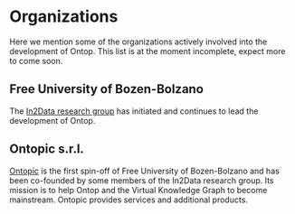 # Organizations

Here we mention some of the organizations actively involved into the development of Ontop. 
This list is at the moment incomplete, expect more to come soon.

## Free University of Bozen-Bolzano

The [In2Data research group](https://www.inf.unibz.it/krdb/in2data/) has initiated and continues to lead the development of Ontop.

## Ontopic s.r.l.

[Ontopic](https://ontopic.biz/) is the first spin-off of Free University of Bozen-Bolzano and has been co-founded by some members of the In2Data research group.
Its mission is to help Ontop and the Virtual Knowledge Graph to become mainstream. 
Ontopic provides services and additional products.
